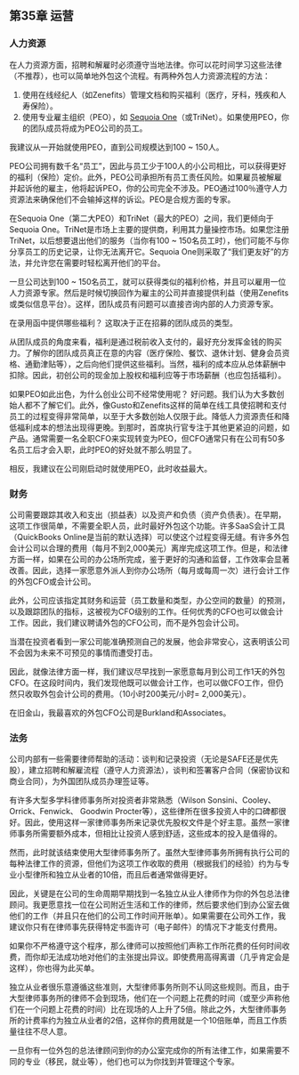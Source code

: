 ## 第35章 运营

### 人力资源
在人力资源方面，招聘和解雇时必须遵守当地法律。你可以花时间学习这些法律（不推荐），也可以简单地外包这个流程。有两种外包人力资源流程的方法：

1.	使用在线经纪人（如Zenefits）管理文档和购买福利（医疗，牙科，残疾和人寿保险）。
2.	使用专业雇主组织（PEO），如  [Sequoia One](http://www.sequoia.com/services/sequoia-one/)（或TriNet）。如果使用PEO，你的团队成员将成为PEO公司的员工。

我建议从一开始就使用PEO，直到公司规模达到100 ~ 150人。

PEO公司拥有数千名“员工”，因此与员工少于100人的小公司相比，可以获得更好的福利（保险）定价。此外，PEO公司承担所有员工责任风险。如果雇员被解雇并起诉他的雇主，他将起诉PEO，你的公司完全不涉及。PEO通过100％遵守人力资源法来确保他们不会输掉这样的诉讼。PEO是合规方面的专家。

在Sequoia One（第二大PEO）和TriNet（最大的PEO）之间，我们更倾向于Sequoia One。TriNet是市场上主要的提供商，利用其力量操控市场。如果您注册TriNet，以后想要退出他们的服务（当你有100 ~ 150名员工时），他们可能不与你分享员工的历史记录，让你无法离开它。Sequoia One则采取了“我们更友好”的方法，并允许您在需要时轻松离开他们的平台。

一旦公司达到100 ~ 150名员工，就可以获得类似的福利价格，并且可以雇用一位人力资源专家。然后是时候切换回作为雇主的公司并直接提供利益（使用Zenefits或类似信息平台）。这样，团队成员有问题可以直接咨询内部的人力资源专家。

在录用函中提供哪些福利？ 这取决于正在招募的团队成员的类型。

从团队成员的角度来看，福利是通过税前收入支付的，最好充分发挥金钱的购买力。了解你的团队成员真正在意的内容（医疗保险、餐饮、退休计划、健身会员资格、通勤津贴等），之后向他们提供这些福利。当然，福利的成本应从总体薪酬中扣除。因此，初创公司的现金加上股权和福利应等于市场薪酬（也应包括福利）。

如果PEO如此出色，为什么创业公司不经常使用呢？ 好问题。我们认为大多数创始人都不了解它们。此外，像Gusto和Zenefits这样的简单在线工具使招聘和支付员工的过程变得非常简单，以至于大多数创始人仅限于此。降低人力资源责任和降低福利成本的想法出现得更晚。到那时，首席执行官专注于其他更紧迫的问题，如产品。通常需要一名全职CFO来实现转变为PEO，但CFO通常只有在公司有50多名员工后才会入职，此时PEO的好处就不那么明显了。

相反，我建议在公司刚启动时就使用PEO，此时收益最大。


### 财务
公司需要跟踪其收入和支出（损益表）以及资产和负债（资产负债表）。在早期，这项工作很简单，不需要全职人员，此时最好外包这个功能。许多SaaS会计工具（QuickBooks Online是当前的默认选择）可以使这个过程变得无缝。有许多外包会计公司以合理的费用（每月不到2,000美元）离岸完成这项工作。但是，和法律方面一样，如果在公司的办公场所完成，鉴于更好的沟通和监督，工作效率会显著改善。因此，选择一家愿意外派人到你办公场所（每月或每周一次）进行会计工作的外包CFO或会计公司。

此外，公司应该指定其财务和运营（员工数量和类型，办公空间的数量）的预测，以及跟踪团队的指标，这被视为CFO级别的工作。任何优秀的CFO也可以做会计工作。因此，我们建议聘请外包的CFO公司，而不是外包会计公司。

当潜在投资者看到一家公司能准确预测自己的发展，他会非常安心，这表明该公司不会因为未来不可预见的事情而遭受打击。

因此，就像法律方面一样，我们建议尽早找到一家愿意每月到公司工作1天的外包CFO。在这段时间内，我们发现他既可以做会计工作，也可以做CFO工作，但仍然只收取外包会计公司的费用。（10小时200美元/小时= 2,000美元）。

在旧金山，我最喜欢的外包CFO公司是Burkland和Associates。


### 法务
公司内部有一些需要律师帮助的活动：谈判和记录投资（无论是SAFE还是优先股），建立招聘和解雇流程（遵守人力资源法），谈判和签署客户合同（保密协议和商业合同），为外国团队成员办理签证等。

有许多大型多学科律师事务所对投资者非常熟悉（Wilson Sonsini、Cooley、Orrick、Fenwick、 Goodwin Procter等），这些律所在很多投资人中的口碑都很好。因此，使用这样一家律师事务所来记录优先股权文件是个好主意。虽然一家律师事务所需要额外成本，但相比让投资人感到舒适，这些成本的投入是值得的。

然而，此时就该结束使用大型律师事务所了。虽然大型律师事务所拥有执行公司的每种法律工作的资源，但他们为这项工作收取的费用（根据我们的经验）约为与专业小型律所和独立从业者的10倍，而且后者通常做得更好。

因此，关键是在公司的生命周期早期找到一名独立从业人律师作为你的外包总法律顾问。我更愿意找一位在公司附近生活和工作的律师，然后要求他们到办公室去做他们的工作（并且只在他们的公司工作时间开账单）。如果需要在公司外工作，我建议你只有在律师事先获得特定书面许可（电子邮件）的情况下才能支付费用。

如果你不严格遵守这个程序，那么律师可以按照他们声称工作所花费的任何时间收费，而你却无法成功地对他们的主张提出异议。即使费用高得离谱（几乎肯定会是这样），你也得为此买单。

独立从业者很乐意遵循这些准则，大型律师事务所则不认同这些规则。而且，由于大型律师事务所的律师不会到现场，他们在一个问题上花费的时间（或至少声称他们在一个问题上花费的时间）比在现场的人上升了5倍。除此之外，大型律师事务所的计费率约为独立从业者的2倍，这样你的费用就是一个10倍账单，而且工作质量往往不尽人意。

一旦你有一位外包的总法律顾问到你的办公室完成你的所有法律工作，如果需要不同的专业（移民，就业等），他们也可以为你找到并管理这个专家。

